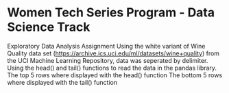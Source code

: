 # Women Tech Series Program - Data Science Track
Exploratory Data Analysis Assignment
Using the white variant of Wine Quality data set (https://archive.ics.uci.edu/ml/datasets/wine+quality) from the UCI Machine Learning Repository, data was seperated by delimiter.
Using the head() and tail() functions to read the data in the pandas library. 
The top 5 rows where displayed with the head() function 
The bottom 5 rows where displayed with the tail() function

